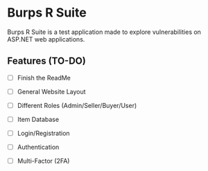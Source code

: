 # Burps R Suite

Burps R Suite is a test application made to explore vulnerabilities on ASP.NET web applications.

## Features (TO-DO)
- [ ] Finish the ReadMe
- [ ] General Website Layout
- [ ] Different Roles (Admin/Seller/Buyer/User)
- [ ] Item Database 
- [ ] Login/Registration
- [ ] Authentication
- [ ] Multi-Factor (2FA)

